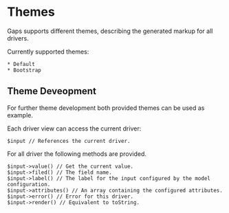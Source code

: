 # Themes

Gaps supports different themes, describing the generated markup for all drivers.

Currently supported themes:

	* Default
	* Bootstrap
	
## Theme Deveopment

For further theme development both provided themes can be used as example.

Each driver view can access the current driver:

	$input // References the current driver.
	
For all driver the following methods are provided.

	$input->value() // Get the current value.
	$input->filed() // The field name.
	$input->label() // The label for the input configured by the model configuration.
	$input->attributes() // An array containing the configured attributes.
	$input->error() // Error for this driver.
	$input->render() // Equivalent to toString.
